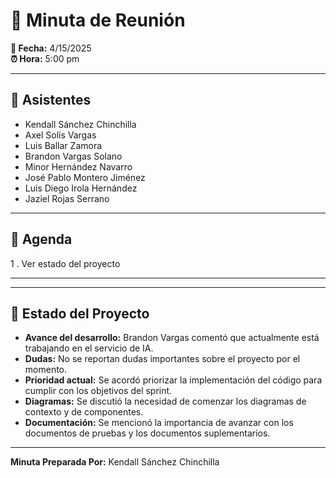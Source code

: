 # 📌 Minuta de Reunión

**📅 Fecha:** 4/15/2025  
**⏰ Hora:** 5:00 pm

---

## 👥 Asistentes
- Kendall Sánchez Chinchilla  
- Axel Solís Vargas  
- Luis Ballar Zamora  
- Brandon Vargas Solano  
- Minor Hernández Navarro  
- José Pablo Montero Jiménez  
- Luis Diego Irola Hernández  
- Jaziel Rojas Serrano  

---

## 📜 Agenda
1 . Ver estado del proyecto

---

---

## 🧩 Estado del Proyecto

- **Avance del desarrollo:** Brandon Vargas comentó que actualmente está trabajando en el servicio de IA.  
- **Dudas:** No se reportan dudas importantes sobre el proyecto por el momento.  
- **Prioridad actual:** Se acordó priorizar la implementación del código para cumplir con los objetivos del sprint.  
- **Diagramas:** Se discutió la necesidad de comenzar los diagramas de contexto y de componentes.  
- **Documentación:** Se mencionó la importancia de avanzar con los documentos de pruebas y los documentos suplementarios.  

---
**Minuta Preparada Por:** Kendall Sánchez Chinchilla
